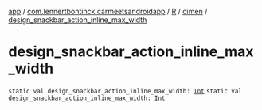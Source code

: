 [app](../../../index.md) / [com.lennertbontinck.carmeetsandroidapp](../../index.md) / [R](../index.md) / [dimen](index.md) / [design_snackbar_action_inline_max_width](./design_snackbar_action_inline_max_width.md)

# design_snackbar_action_inline_max_width

`static val design_snackbar_action_inline_max_width: `[`Int`](https://kotlinlang.org/api/latest/jvm/stdlib/kotlin/-int/index.html)
`static val design_snackbar_action_inline_max_width: `[`Int`](https://kotlinlang.org/api/latest/jvm/stdlib/kotlin/-int/index.html)